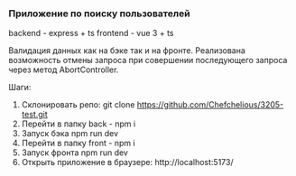 <h3>Приложение по поиску пользователей</h3>

backend - express + ts
frontend - vue 3 + ts

Валидация данных как на бэке так и на фронте. Реализована возможность отмены запроса при совершении последующего запроса
через метод AbortController.

Шаги:
1. Склонировать репо: git clone https://github.com/Chefchelious/3205-test.git
2. Перейти в папку back - npm i
3. Запуск бэка npm run dev
4. Перейти в папку front - npm i
5. Запуск фронта npm run dev
6. Открыть приложение в браузере: http://localhost:5173/

